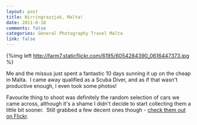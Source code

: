 ```yaml
--- 
layout: post
title: Nirringrazzjak, Malta!
date: 2011-8-18
comments: false
categories: General Photography Travel Malta
link: false
---
```


{%img left http://farm7.staticflickr.com/6195/6054284390_0616447373.jpg %}

Me and the missus just spent a fantastic 10 days sunning it up on the cheap in
Malta.  I came away qualified as a Scuba Diver, and as if that wasn't
productive enough, I even took some photos!  

Favourite thing to shoot was definitely the random selection of cars we came
across, although it's a shame I didn't decide to start collecting them a little
bit sooner.  Still grabbed a few decent ones though - [check them out on Flickr](http://www.flickr.com/photos/yankcrime/sets/72157627333442837/show/).

